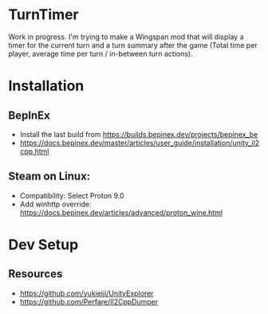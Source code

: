 # TurnTimer

Work in progress. I'm trying to make a Wingspan mod that will display a timer for the current turn
and a turn summary after the game (Total time per player, average time per turn / in-between turn actions).

# Installation

## BepInEx

* Install the last build from https://builds.bepinex.dev/projects/bepinex_be
* https://docs.bepinex.dev/master/articles/user_guide/installation/unity_il2cpp.html

## Steam on Linux:

* Compatibility: Select Proton 9.0
* Add winhttp override: https://docs.bepinex.dev/articles/advanced/proton_wine.html

# Dev Setup

## Resources

* https://github.com/yukieiji/UnityExplorer
* https://github.com/Perfare/Il2CppDumper

